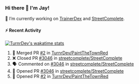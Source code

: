 ### Hi there 👋 I'm Jay!

🔭 I’m currently working on [TrainerDex](https://www.github.com/TrainerDex) and [StreetComplete](https://github.com/streetcomplete/StreetComplete).

#### :zap: Recent Activity

[![TurnrDev's wakatime stats](https://github-readme-stats.vercel.app/api/wakatime?username=TurnrDev)](https://wakatime.com/@TurnrDev)
<br>
<!--START_SECTION:activity-->
1. 🎉 Merged PR [#2](https://github.com/TurnrDev/PaintTheTownRed/pull/2) in [TurnrDev/PaintTheTownRed](https://github.com/TurnrDev/PaintTheTownRed)
2. ❌ Closed PR [#3046](https://github.com/streetcomplete/StreetComplete/pull/3046) in [streetcomplete/StreetComplete](https://github.com/streetcomplete/StreetComplete)
3. 🗣 Commented on [#3046](https://github.com/streetcomplete/StreetComplete/issues/3046) in [streetcomplete/StreetComplete](https://github.com/streetcomplete/StreetComplete)
4. 💪 Opened PR [#3046](https://github.com/streetcomplete/StreetComplete/pull/3046) in [streetcomplete/StreetComplete](https://github.com/streetcomplete/StreetComplete)
5. 💪 Opened PR [#2](https://github.com/TurnrDev/PaintTheTownRed/pull/2) in [TurnrDev/PaintTheTownRed](https://github.com/TurnrDev/PaintTheTownRed)
<!--END_SECTION:activity-->
